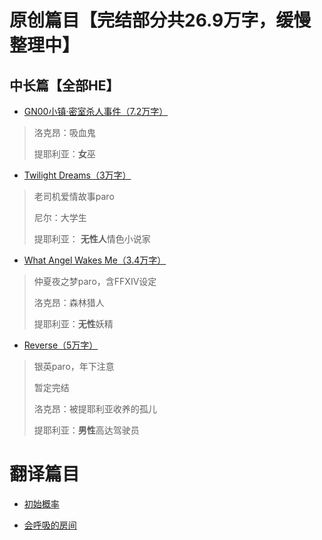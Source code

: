 # 原创篇目【完结部分共26.9万字，缓慢整理中】

## 中长篇【全部HE】


- [GN00小镇·密室杀人事件（7.2万字）](./GN00.md)

> 洛克昂：吸血鬼
>
> 提耶利亚：**女**巫

- [Twilight Dreams（3万字）](./TwilightDreams.md)  

>老司机爱情故事paro
>
>尼尔：大学生
>
>提耶利亚： **无性人**情色小说家
- [What Angel Wakes Me（3.4万字）](./WAWM.md)

> 仲夏夜之梦paro，含FFXIV设定
>
> 洛克昂：森林猎人
>
> 提耶利亚：**无性**妖精

- [Reverse（5万字）](./Reverse.md)

> 银英paro，年下注意
>
> 暂定完结
>
> 洛克昂：被提耶利亚收养的孤儿
>
> 提耶利亚：**男性**高达驾驶员

# 翻译篇目

- [初始概率](./Translate/TheProbabilityInBeginning.md)

- [会呼吸的房间](./Translate/breathing.md)